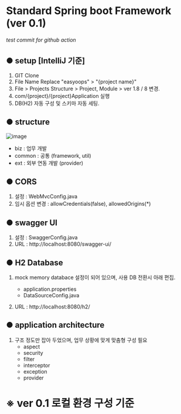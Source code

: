 # Standard Spring boot Framework (ver 0.1)

###### test commit for github action


## ● setup [IntelliJ 기준]
1. GIT Clone
2. File Name Replace "easyoops" > "{project name}"
3. File > Projects Structure > Project, Module > ver 1.8 / 8 변경.
4. com/{project}/{project}Application 실행
5. DB(H2) 자동 구성 및 스키마 자동 세팅.

## ● structure
![image](https://user-images.githubusercontent.com/13517312/170916737-aa3627dc-cc0b-4626-988a-b397589b7824.png)

- biz : 업무 개발
- common : 공통 (framework, util)
- ext : 외부 연동 개발 (provider)

## ● CORS 
1. 설정 : WebMvcConfig.java
2. 임시 옵션 변경 : allowCredentials(false), allowedOrigins(*)

## ● swagger UI
1. 설정 : SwaggerConfig.java
2. URL : http://localhost:8080/swagger-ui/

## ● H2 Database
1. mock memory databace 설정이 되어 있으며, 사용 DB 전환시 아래 편집.
   - application.properties
   - DataSourceConfig.java

2. URL : http://localhost:8080/h2/

## ● application architecture
1. 구조 정도만 잡아 두었으며, 업무 상황에 맞게 맞춤형 구성 필요
   - aspect
   - security
   - filter
   - interceptor
   - exception
   - provider

# ※ ver 0.1 로컬 환경 구성 기준
